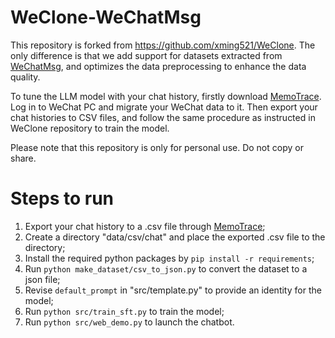 # WeClone-WeChatMsg

This repository is forked from https://github.com/xming521/WeClone. The only difference is that we add support for datasets extracted from [WeChatMsg](https://github.com/LC044/WeChatMsg/tree/master), and optimizes the data preprocessing to enhance the data quality.

To tune the LLM model with your chat history, firstly download [MemoTrace](https://memotrace.cn/). Log in to WeChat PC and migrate your WeChat data to it. Then export your chat histories to CSV files, and follow the same procedure as instructed in WeClone repository to train the model.

Please note that this repository is only for personal use. Do not copy or share.

# Steps to run
1. Export your chat history to a .csv file through [MemoTrace](https://memotrace.cn/);
2. Create a directory "data/csv/chat" and place the exported .csv file to the directory;
3. Install the required python packages by ``pip install -r requirements``;
4. Run ``python make_dataset/csv_to_json.py`` to convert the dataset to a json file;
5. Revise ``default_prompt`` in "src/template.py" to provide an identity for the model;
6. Run ``python src/train_sft.py`` to train the model;
7. Run ``python src/web_demo.py`` to launch the chatbot.